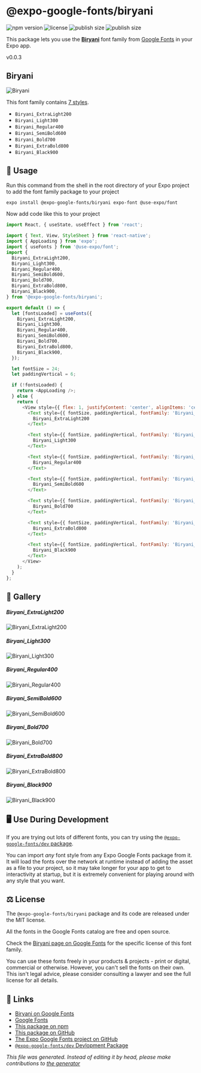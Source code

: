 # @expo-google-fonts/biryani

![npm version](https://flat.badgen.net/npm/v/@expo-google-fonts/biryani)
![license](https://flat.badgen.net/github/license/expo/google-fonts)
![publish size](https://flat.badgen.net/packagephobia/install/@expo-google-fonts/biryani)
![publish size](https://flat.badgen.net/packagephobia/publish/@expo-google-fonts/biryani)

This package lets you use the [**Biryani**](https://fonts.google.com/specimen/Biryani) font family from [Google Fonts](https://fonts.google.com/) in your Expo app.

v0.0.3

## Biryani

![Biryani](./font-family.png)

This font family contains [7 styles](#gallery).

- `Biryani_ExtraLight200`
- `Biryani_Light300`
- `Biryani_Regular400`
- `Biryani_SemiBold600`
- `Biryani_Bold700`
- `Biryani_ExtraBold800`
- `Biryani_Black900`

## 🔡 Usage

Run this command from the shell in the root directory of your Expo project to add the font family package to your project
```sh
expo install @expo-google-fonts/biryani expo-font @use-expo/font
```

Now add code like this to your project
```js
import React, { useState, useEffect } from 'react';

import { Text, View, StyleSheet } from 'react-native';
import { AppLoading } from 'expo';
import { useFonts } from '@use-expo/font';
import {
  Biryani_ExtraLight200,
  Biryani_Light300,
  Biryani_Regular400,
  Biryani_SemiBold600,
  Biryani_Bold700,
  Biryani_ExtraBold800,
  Biryani_Black900,
} from '@expo-google-fonts/biryani';

export default () => {
  let [fontsLoaded] = useFonts({
    Biryani_ExtraLight200,
    Biryani_Light300,
    Biryani_Regular400,
    Biryani_SemiBold600,
    Biryani_Bold700,
    Biryani_ExtraBold800,
    Biryani_Black900,
  });

  let fontSize = 24;
  let paddingVertical = 6;

  if (!fontsLoaded) {
    return <AppLoading />;
  } else {
    return (
      <View style={{ flex: 1, justifyContent: 'center', alignItems: 'center' }}>
        <Text style={{ fontSize, paddingVertical, fontFamily: 'Biryani_ExtraLight200' }}>
          Biryani_ExtraLight200
        </Text>

        <Text style={{ fontSize, paddingVertical, fontFamily: 'Biryani_Light300' }}>
          Biryani_Light300
        </Text>

        <Text style={{ fontSize, paddingVertical, fontFamily: 'Biryani_Regular400' }}>
          Biryani_Regular400
        </Text>

        <Text style={{ fontSize, paddingVertical, fontFamily: 'Biryani_SemiBold600' }}>
          Biryani_SemiBold600
        </Text>

        <Text style={{ fontSize, paddingVertical, fontFamily: 'Biryani_Bold700' }}>
          Biryani_Bold700
        </Text>

        <Text style={{ fontSize, paddingVertical, fontFamily: 'Biryani_ExtraBold800' }}>
          Biryani_ExtraBold800
        </Text>

        <Text style={{ fontSize, paddingVertical, fontFamily: 'Biryani_Black900' }}>
          Biryani_Black900
        </Text>
      </View>
    );
  }
};

```

## 📖 Gallery

##### Biryani_ExtraLight200
![Biryani_ExtraLight200](./f65303a20787e99a61c757c6e4cbc9ee68af544a375dac932049def734163642.ttf.png)

##### Biryani_Light300
![Biryani_Light300](./842f2d86cd486de76ca080714383fb99a105dfb85b3bae4360d00e8ac8db8c9f.ttf.png)

##### Biryani_Regular400
![Biryani_Regular400](./16e70205340aba8294e2da2cc8581ec3c5fb3f2af846d51a3de360f447d6f254.ttf.png)

##### Biryani_SemiBold600
![Biryani_SemiBold600](./80169a7f1fadd79859c89b0e9a066fd8dbbc460f13a4e5df8389cd853dc67be9.ttf.png)

##### Biryani_Bold700
![Biryani_Bold700](./8834894534eb39412acdbc906f20b8d4addd5339d6777eaf647ee1ecbd44538c.ttf.png)

##### Biryani_ExtraBold800
![Biryani_ExtraBold800](./ba9bcb5882f72d4ac114689fb32db356c2be660bc64a16c88ac2457bdbefd777.ttf.png)

##### Biryani_Black900
![Biryani_Black900](./5bad25e5e05861d1da7ddd858aefac18d200688fc997bf2760059fcc2c2ad30d.ttf.png)


## 🖥️ Use During Development

If you are trying out lots of different fonts, you can try using the [`@expo-google-fonts/dev` package](https://github.com/expo/google-fonts/tree/master/font-packages/dev#readme).

You can import *any* font style from any Expo Google Fonts package from it. It will load the fonts
over the network at runtime instead of adding the asset as a file to your project, so it may take longer
for your app to get to interactivity at startup, but it is extremely convenient
for playing around with any style that you want.

## ⚖️ License

The `@expo-google-fonts/biryani` package and its code are released under the MIT license.

All the fonts in the Google Fonts catalog are free and open source.

Check the [Biryani page on Google Fonts](https://fonts.google.com/specimen/Biryani) for the specific license of this font family.

You can use these fonts freely in your products & projects - print or digital, commercial or otherwise. However, you can't sell the fonts on their own. This isn't legal advice, please consider consulting a lawyer and see the full license for all details.

## 🔗 Links

- [Biryani on Google Fonts](https://fonts.google.com/specimen/Biryani)
- [Google Fonts](https://fonts.google.com/)
- [This package on npm](https://www.npmjs.com/package/@expo-google-fonts/biryani)
- [This package on GitHub](https://github.com/expo/google-fonts/tree/master/font-packages/biryani)
- [The Expo Google Fonts project on GitHub](https://github.com/expo/google-fonts)
- [`@expo-google-fonts/dev` Devlopment Package](https://github.com/expo/google-fonts/tree/master/font-packages/dev)


*This file was generated. Instead of editing it by head, please make contributions to [the generator](https://github.com/expo/google-fonts/tree/master/packages/generator)*
